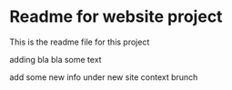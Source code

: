 # Readme for website project

This is the readme file for this project

adding bla bla some text

add some new info under new site context brunch
